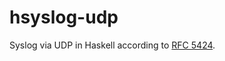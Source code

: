# hsyslog-udp
Syslog via UDP in Haskell according to [RFC 5424][rfc].

  [rfc]: https://tools.ietf.org/html/rfc5424
